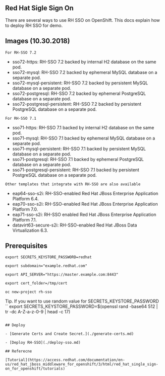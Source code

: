 Red Hat Sigle Sign On
---------------------

There are several ways to use RH SSO on OpenShift. This docs explain how to deploy RH SSO for demo.


## Images (10.30.2018)

`For RH-SSO 7.2`

- sso72-https: RH-SSO 7.2 backed by internal H2 database on the same pod.
- sso72-mysql: RH-SSO 7.2 backed by ephemeral MySQL database on a separate pod.
- sso72-mysql-persistent: RH-SSO 7.2 backed by persistent MySQL database on a separate pod.
- sso72-postgresql: RH-SSO 7.2 backed by ephemeral PostgreSQL database on a separate pod.
- sso72-postgresql-persistent: RH-SSO 7.2 backed by persistent PostgreSQL database on a separate pod.


`For RH-SSO 7.1`

- sso71-https: RH-SSO 7.1 backed by internal H2 database on the same pod.
- sso71-mysql: RH-SSO 7.1 backed by ephemeral MySQL database on a separate pod.
- sso71-mysql-persistent: RH-SSO 7.1 backed by persistent MySQL database on a separate pod.
- sso71-postgresql: RH-SSO 7.1 backed by ephemeral PostgreSQL database on a separate pod.
- sso71-postgresql-persistent: RH-SSO 7.1 backed by persistent PostgreSQL database on a separate pod.

`Other templates that integrate with RH-SSO are also available`

- eap64-sso-s2i: RH-SSO-enabled Red Hat JBoss Enterprise Application Platform 6.4.
- eap70-sso-s2i: RH-SSO-enabled Red Hat JBoss Enterprise Application Platform 7.0.
- eap71-sso-s2i: RH-SSO enabled Red Hat JBoss Enterprise Application Platform 7.1.
- datavirt63-secure-s2i: RH-SSO-enabled Red Hat JBoss Data Virtualization 6.3.


## Prerequisites
```
export SECRETS_KEYSTORE_PASSWORD=redhat

export subdomain="example.redhat.com"

export API_SERVER="https://master.example.com:8443"

export cert_folder=/tmp/cert

oc new-project rh-sso
```

Tip. If you want to use random value for SECRETS_KEYSTORE_PASSWORD
``
export SECRETS_KEYSTORE_PASSWORD=$(openssl rand -base64 512 | tr -dc A-Z-a-z-0-9 | head -c 17)
```

## Deploy 

- [Generate Certs and Create Secret.](./generate-certs.md)

- [Deploy RH-SSO](./deploy-sso.md)

## Referecne

[Tutorial](https://access.redhat.com/documentation/en-us/red_hat_jboss_middleware_for_openshift/3/html/red_hat_single_sign-on_for_openshift/tutorials)

